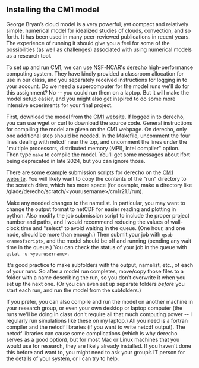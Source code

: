## Installing the CM1 model
George Bryan’s cloud model is a very powerful, yet compact and relatively simple, numerical model for idealized studies of clouds, convection, and so forth.  It has been used in many peer-reviewed publications in recent years. The experience of running it should give you a feel for some of the possibilities (as well as challenges) associated with using numerical models as a research tool.

To set up and run CM1, we can use NSF-NCAR's [derecho](https://www.cisl.ucar.edu/capabilities/derecho) high-performance computing system. They have kindly provided a classroom allocation for use in our class, and you separately received instructions for logging in to your account. Do we need a supercomputer for the model runs we'll do for this assignment? No -- you could run them on a laptop. But it will make the model setup easier, and you might also get inspired to do some more intensive experiments for your final project. 

First, download the model from the [CM1 website](https://www2.mmm.ucar.edu/people/bryan/cm1/). If logged in to derecho, you can use wget or curl to download the source code. General instructions for compiling the model are given on the CM1 webpage. On derecho, only one additional step should be needed. In the Makefile, uncomment the four lines dealing with netcdf near the top, and uncomment the lines under the "multiple processors, distributed memory (MPI), Intel compiler" option. Then type `make` to compile the model. You'll get some messages about ifort being deprecated in late 2024, but you can ignore those.

There are some example submission scripts for derecho on the [CM1 website](https://www2.mmm.ucar.edu/people/bryan/cm1/cm1run_derecho). You will likely want to copy the contents of the "run" directory to the scratch drive, which has more space (for example, make a directory like /glade/derecho/scratch/\<yourusername\>/cm1r21.1/run). 

Make any needed changes to the namelist. In particular, you may want to change the output format to netCDF for easier reading and plotting in python. Also modify the job submission script to include the proper project number and paths, and I would recommend reducing the values of wall-clock time and "select" to avoid waiting in the queue. (One hour, and one node, should be more than enough.) Then submit your job with `qsub <nameofscript>`, and the model should be off and running (pending any wait time in the queue.)  You can check the status of your job in the queue with `qstat -u <yourusername>`.

It's good practice to make subfolders with the output, namelist, etc., of each of your runs. So after a model run completes, move/copy those files to a folder with a name describing the run, so you don't overwrite it when you set up the next one. (Or you can even set up separate folders *before* you start each run, and run the model from the subfolders.)

If you prefer, you can also compile and run the model on another machine in your research group, or even your own desktop or laptop computer (the runs we'll be doing in class don't require all that much computing power -- I regularly run simulations like these on my laptop.) All you need is a fortran compiler and the netcdf libraries (if you want to write netcdf output). The netcdf libraries can cause some complications (which is why derecho serves as a good option), but for most Mac or Linux machines that you would use for research, they are likely already installed. If you haven't done this before and want to, you might need to ask your group’s IT person for the details of your system, or I can try to help.
